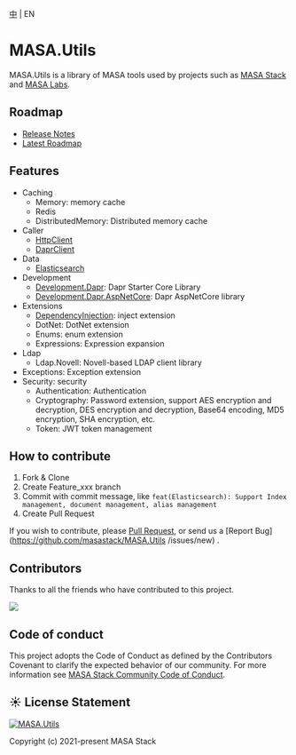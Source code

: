 [中](README.zh-CN.md) | EN

# MASA.Utils

MASA.Utils is a library of MASA tools used by projects such as [MASA Stack](https://github.com/masastack) and [MASA Labs](https://github.com/masalabs).



## Roadmap
* [Release Notes](https://github.com/masastack/MASA.Utils/releases)
* [Latest Roadmap](https://github.com/masastack/MASA.Utils/issues/41)



## Features
* Caching
  * Memory: memory cache
  * Redis
  * DistributedMemory: Distributed memory cache
* Caller
  * [HttpClient](./src/Caller/Masa.Utils.Caller.HttpClient/README.md)
  * [DaprClient](./src/Caller/Masa.Utils.Caller.DaprClient/README.md)
* Data
  * [Elasticsearch](./src/Data/Masa.Utils.Data.Elasticsearch/README.md)
* Development
  * [Development.Dapr](./src/Development/Masa.Utils.Development.Dapr/README.md): Dapr Starter Core Library
  * [Development.Dapr.AspNetCore](./src/Development/Masa.Utils.Development.Dapr.AspNetCore/README.md): Dapr AspNetCore library
* Extensions
  * [DependencyInjection](./src/Extensions/Masa.Utils.Extensions.DependencyInjection/README.md): inject extension
  * DotNet: DotNet extension
  * Enums: enum extension
  * Expressions: Expression expansion
* Ldap
  * Ldap.Novell: Novell-based LDAP client library
* Exceptions: Exception extension
* Security: security
  * Authentication: Authentication
  * Cryptography: Password extension, support AES encryption and decryption, DES encryption and decryption, Base64 encoding, MD5 encryption, SHA encryption, etc.
  * Token: JWT token management



## How to contribute

1. Fork & Clone
2. Create Feature_xxx branch
3. Commit with commit message, like `feat(Elasticsearch): Support Index management, document management, alias management`
4. Create Pull Request

If you wish to contribute, please [Pull Request](https://github.com/masastack/MASA.Utils/pulls), or send us a [Report Bug](https://github.com/masastack/MASA.Utils /issues/new) .



## Contributors

Thanks to all the friends who have contributed to this project.

<a href="https://github.com/masastack/MASA.Utils/graphs/contributors">
    <img src="https://contrib.rocks/image?repo=masastack/MASA.Utils" />
</a>



## Code of conduct

This project adopts the Code of Conduct as defined by the Contributors Covenant to clarify the expected behavior of our community. For more information see [MASA Stack Community Code of Conduct](https://github.com/masastack/community/blob/main/CODE-OF-CONDUCT.md).



## ☀️ License Statement

[![MASA.Utils](https://img.shields.io/badge/License-MIT-blue?style=flat-square)](/LICENSE.txt)

Copyright (c) 2021-present MASA Stack